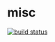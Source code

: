 misc
=========


[![build status](https://travis-ci.org/DayBySay/misc.svg?branch=master)](https://travis-ci.org/DayBySay/misc)
